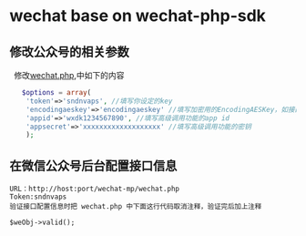# wechat base on wechat-php-sdk

## 修改公众号的相关参数
   修改[wechat.php](wechat.php),中如下的内容
 
```php
   $options = array(
   	'token'=>'sndnvaps', //填写你设定的key
	'encodingaeskey'=>'encodingaeskey' //填写加密用的EncodingAESKey，如接口为明文模式可忽略
	'appid'=>'wxdk1234567890', //填写高级调用功能的app id
	'appsecret'=>'xxxxxxxxxxxxxxxxxxx' //填写高级调用功能的密钥
    );
```
 
## 在微信公众号后台配置接口信息

```
URL：http://host:port/wechat-mp/wechat.php
Token:sndnvaps
验证接口配置信息时把 wechat.php 中下面这行代码取消注释，验证完后加上注释

$weObj->valid();
```
